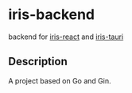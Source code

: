# iris-backend

backend for [iris-react](https://github.com/azusachino/iris-react) and [iris-tauri](https://github.com/azusachino/iris-tauri)

## Description

A project based on Go and Gin.

